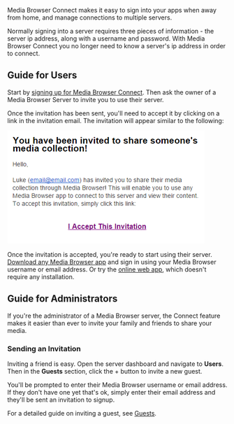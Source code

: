 Media Browser Connect makes it easy to sign into your apps when away from home, and manage connections to multiple servers.

Normally signing into a server requires three pieces of information - the server ip address, along with a username and password. With Media Browser Connect you no longer need to know a server's ip address in order to connect.

## Guide for Users

Start by [signing up for Media Browser Connect](http://mediabrowser.tv/connect/). Then ask the owner of a Media Browser Server to invite you to use their server.

Once the invitation has been sent, you'll need to accept it by clicking on a link in the invitation email. The invitation will appear similar to the following:

![](images/server/connect1.png)

Once the invitation is accepted, you're ready to start using their server. [Download any Media Browser app](http://mediabrowser.tv/download) and sign in using your Media Browser username or email address. Or try the [online web app](http://app.mediabrowser.tv), which doesn't require any installation.

## Guide for Administrators

If you're the administrator of a Media Browser server, the Connect feature makes it easier than ever to invite your family and friends to share your media.

### Sending an Invitation

Inviting a friend is easy. Open the server dashboard and navigate to **Users**. Then in the **Guests** section, click the + button to invite a new guest.

You'll be prompted to enter their Media Browser username or email address. If they don't have one yet that's ok, simply enter their email address and they'll be sent an invitation to signup.

For a detailed guide on inviting a guest, see [Guests](Guests).